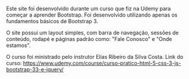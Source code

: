 
Este site foi desenvolvido durante um curso que fiz na Udemy para começar a aprender Bootstrap. Foi desenvolvido utilizando apenas os fundamentos básicos de Bootstrap 3.

O site possui um layout simples, com barra de navegação, sessões de conteúdo, rodapé e páginas padrão como: "Fale Conosco" e "Onde estamos". 

O curso foi ministrado pelo instrutor Elias Ribeiro da Silva Costa.
Link do curso: https://www.udemy.com/course/curso-pratico-html-5-css-3-js-bootstrap-33-e-jquery/
